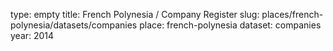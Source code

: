 type: empty
title: French Polynesia / Company Register
slug: places/french-polynesia/datasets/companies
place: french-polynesia
dataset: companies
year: 2014
